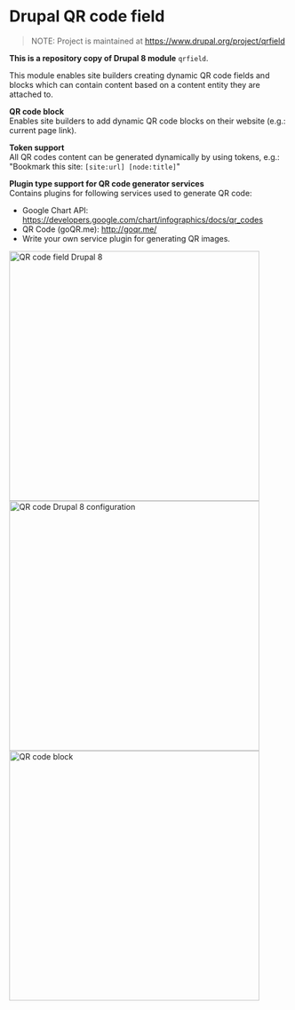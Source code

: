 # Drupal QR code field

> NOTE: Project is maintained at https://www.drupal.org/project/qrfield

**This is a repository copy of Drupal 8 module** `qrfield`.

This module enables site builders creating dynamic QR code fields and blocks which can contain content based on a content entity they are attached to.

**QR code block**\
Enables site builders to add dynamic QR code blocks on their website (e.g.: current page link).

**Token support**\
All QR codes content can be generated dynamically by using tokens, e.g.: "Bookmark this site: `[site:url] [node:title]`"

**Plugin type support for QR code generator services**\
Contains plugins for following services used to generate QR code:

- Google Chart API: https://developers.google.com/chart/infographics/docs/qr_codes
- QR Code (goQR.me): http://goqr.me/
- Write your own service plugin for generating QR images.


<img alt="QR code field Drupal 8" src="https://www.drupal.org/files/project-images/qrfield-2.png" width="450px" />

<img alt="QR code Drupal 8 configuration" src="https://www.drupal.org/files/project-images/qrfield-3.png" width="450px" />

<img alt="QR code block" src="https://www.drupal.org/files/project-images/qrfield-01.png" width="450px" />
